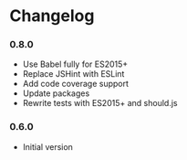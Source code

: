 # Changelog

### 0.8.0
- Use Babel fully for ES2015+
- Replace JSHint with ESLint
- Add code coverage support
- Update packages
- Rewrite tests with ES2015+ and should.js

### 0.6.0
- Initial version
